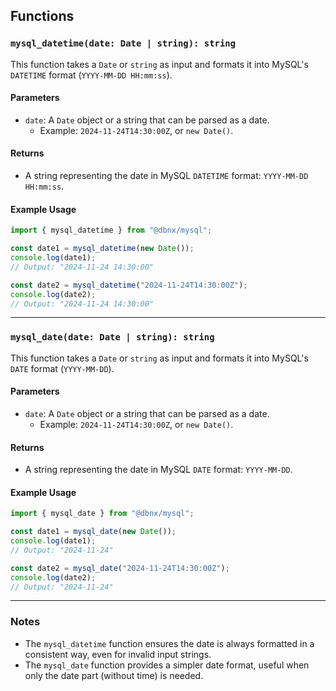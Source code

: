 ## Functions

### `mysql_datetime(date: Date | string): string`

This function takes a `Date` or `string` as input and formats it into MySQL's `DATETIME` format (`YYYY-MM-DD HH:mm:ss`).

#### Parameters

- `date`: A `Date` object or a string that can be parsed as a date.
  - Example: `2024-11-24T14:30:00Z`, or `new Date()`.

#### Returns

- A string representing the date in MySQL `DATETIME` format: `YYYY-MM-DD HH:mm:ss`.

#### Example Usage

```javascript
import { mysql_datetime } from "@dbnx/mysql";

const date1 = mysql_datetime(new Date());
console.log(date1);
// Output: "2024-11-24 14:30:00"

const date2 = mysql_datetime("2024-11-24T14:30:00Z");
console.log(date2);
// Output: "2024-11-24 14:30:00"
```

---

### `mysql_date(date: Date | string): string`

This function takes a `Date` or `string` as input and formats it into MySQL's `DATE` format (`YYYY-MM-DD`).

#### Parameters

- `date`: A `Date` object or a string that can be parsed as a date.
  - Example: `2024-11-24T14:30:00Z`, or `new Date()`.

#### Returns

- A string representing the date in MySQL `DATE` format: `YYYY-MM-DD`.

#### Example Usage

```javascript
import { mysql_date } from "@dbnx/mysql";

const date1 = mysql_date(new Date());
console.log(date1);
// Output: "2024-11-24"

const date2 = mysql_date("2024-11-24T14:30:00Z");
console.log(date2);
// Output: "2024-11-24"
```

---

### Notes

- The `mysql_datetime` function ensures the date is always formatted in a consistent way, even for invalid input strings.
- The `mysql_date` function provides a simpler date format, useful when only the date part (without time) is needed.

